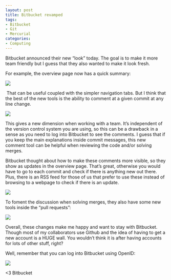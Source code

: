 ```yaml
---
layout: post
title: Bitbucket revamped
tags:
- Bitbucket
- Git
- Mercurial
categories:
- Computing
---
```

<p>Bitbucket announced their new &#8220;look&#8221; today. The goal is to make it more team friendly but I guess that they also wanted to make it look fresh.</p>
<p>For example, the overview page now has a quick summary:</p>
<p><img src="http://media.tumblr.com/tumblr_mbn7ffEV281qfs0hy.png"/></p>
<p> That can be useful coupled with the simpler navigation tabs. But I think that the best of the new tools is the ability to comment at a given commit at any line change.</p>
<p><img src="http://media.tumblr.com/tumblr_mbn7i8XOGJ1qfs0hy.png"/></p>
<p>This gives a new dimension when working with a team. It&#8217;s independent of the version control system you are using, so this can be a drawback in a sense as you need to log into Bitbucket to see the comments. I guess that if you keep the main explanations inside commit messages, this new comment tool can be helpful when reviewing the code and/or solving merges.</p>
<p>Bitbucket thought about how to make these comments more visible, so they show as updates in the overview page. That&#8217;s great, otherwise you would have to go to each commit and check if there is anything new out there. Plus, there is an RSS feed for those of us that prefer to use these instead of browsing to a webpage to check if there is an update.</p>
<p><img src="http://media.tumblr.com/tumblr_mbn7osWZpp1qfs0hy.png"/></p>
<p>To foment the discussion when solving merges, they also have some new tools inside the &#8220;pull requests&#8221;:</p>
<p><img src="http://media.tumblr.com/tumblr_mbn7m2Oprf1qfs0hy.png"/></p>
<p>Overall, these changes make me happy and want to stay with Bitbucket. Though most of my collaborators use Github and the idea of having to get a new account is a HUGE wall. You wouldn&#8217;t think it is after having accounts for lots of other stuff, right? </p>
<p>Well, remember that you can log into Bitbucket using OpenID:</p>
<p><img src="http://media.tumblr.com/tumblr_mbn7vlYQYO1qfs0hy.png"/></p>
<p>&lt;3 Bitbucket</p>
